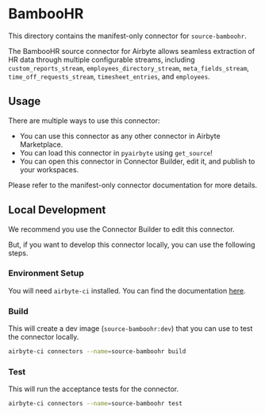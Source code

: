 # BambooHR
This directory contains the manifest-only connector for `source-bamboohr`.

The BambooHR source connector for Airbyte allows seamless extraction of HR data through multiple configurable streams, including `custom_reports_stream`, `employees_directory_stream`, `meta_fields_stream`, `time_off_requests_stream`, `timesheet_entries`, and `employees`.

## Usage
There are multiple ways to use this connector:
- You can use this connector as any other connector in Airbyte Marketplace.
- You can load this connector in `pyairbyte` using `get_source`!
- You can open this connector in Connector Builder, edit it, and publish to your workspaces.

Please refer to the manifest-only connector documentation for more details.

## Local Development
We recommend you use the Connector Builder to edit this connector.

But, if you want to develop this connector locally, you can use the following steps.

### Environment Setup
You will need `airbyte-ci` installed. You can find the documentation [here](airbyte-ci).

### Build
This will create a dev image (`source-bamboohr:dev`) that you can use to test the connector locally.
```bash
airbyte-ci connectors --name=source-bamboohr build
```

### Test
This will run the acceptance tests for the connector.
```bash
airbyte-ci connectors --name=source-bamboohr test
```

